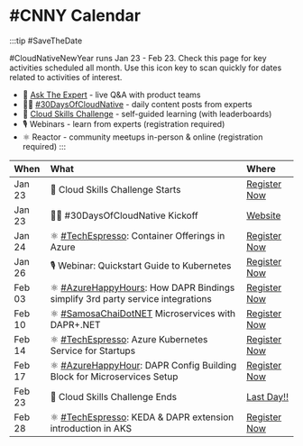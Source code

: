 # #CNNY Calendar

:::tip #SaveTheDate

#CloudNativeNewYear runs Jan 23 - Feb 23. Check this page for key activities scheduled all month. Use this icon key to scan quickly for dates related to activities of interest.

 * 🎤 [Ask The Expert](/New-Year/ate/) - live Q&A with product teams
 * ✍🏽 [#30DaysOfCloudNative](/cnny-2023/) - daily content posts from experts
 * 🎯 [Cloud Skills Challenge](/serverless-september/CloudSkills) - self-guided learning (with leaderboards)
 * 🎙 Webinars - learn from experts (registration required)
 * ⚛ Reactor - community meetups in-person & online (registration required)
:::


| When | What | Where |
|:---|:---|:---|
| Jan 23 | 🎯 Cloud Skills Challenge Starts | [Register Now](https://aka.ms/cnny/challenge)|
| Jan 23 | ✍🏽 #30DaysOfCloudNative Kickoff | [Website](https://aka.ms/cnny) |
| Jan 24 | ⚛  [#TechEspresso](https://developer.microsoft.com/reactor/series/S-1058/):  Container Offerings in Azure | [Register Now](https://developer.microsoft.com/reactor/events/18134/)|
| Jan 26 | 🎙 Webinar: Quickstart Guide to Kubernetes | [Register Now](https://info.microsoft.com/ww-landing-a-quickstart-guide-to-kubernetes-concepts.html) |
| Feb 03 | ⚛  [#AzureHappyHours](https://www.youtube.com/playlist?list=PLmsFUfdnGr3zCvRrMxOetO8fr_bo_hOjA):  How DAPR Bindings simplify 3rd party service integrations | [Register Now](https://developer.microsoft.com/reactor/events/18305/)|
| Feb 10 | ⚛ [#SamosaChaiDotNET](https://www.youtube.com/playlist?list=PLmsFUfdnGr3wtJ6wDHQ4RGhXdw22bY6uJ)  Microservices with DAPR+.NET | [Register Now](https://developer.microsoft.com/reactor/events/18304/) |
| Feb 14 | ⚛  [#TechEspresso](https://developer.microsoft.com/reactor/series/S-1058/):  Azure Kubernetes Service for Startups | [Register Now](https://developer.microsoft.com/reactor/events/18134/)|
| Feb 17 | ⚛  [#AzureHappyHour](https://www.youtube.com/playlist?list=PLmsFUfdnGr3zCvRrMxOetO8fr_bo_hOjA): DAPR Config Building Block for Microservices Setup | [Register Now](https://developer.microsoft.com/en-us/reactor/events/18334/) |
| Feb 23 | 🎯 Cloud Skills Challenge Ends| [Last Day!!](https://aka.ms/cnny/challenge) |
| Feb 28 | ⚛  [#TechEspresso](https://developer.microsoft.com/reactor/series/S-1058/):  KEDA & DAPR extension introduction in AKS | [Register Now](https://developer.microsoft.com/en-us/reactor/events/18351/) |
